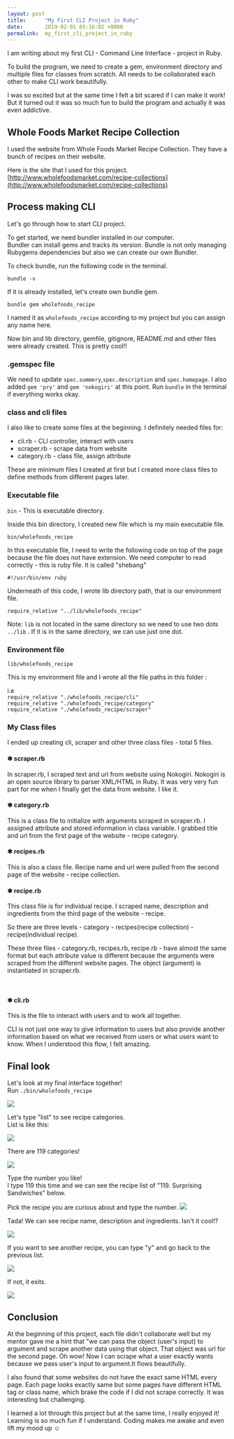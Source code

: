```yaml
---
layout: post
title:      "My First CLI Project in Ruby"
date:       2019-02-01 03:16:02 +0000
permalink:  my_first_cli_project_in_ruby
---
```


I am writing about my first CLI - Command Line Interface -  project in Ruby.

To build the program, we need to create a gem, environment directory and multiple files for classes from scratch. All needs to be collaborated each other to make CLI work beautifully.

I was so excited but at the same time I felt a bit scared if I can make it work!
But it turned out it was so much fun to build the program and actually it was even addictive.

## Whole Foods Market Recipe Collection
I used the website from Whole Foods Market Recipe Collection. They have a bunch of recipes on their website.<br>

Here is the site that  I used for this project.<br>
[http://www.wholefoodsmarket.com/recipe-collections](http://www.wholefoodsmarket.com/recipe-collections)


<h2>Process making CLI</h2>
Let's go through how to start CLI project.
<br>
<p>To get started, we need bundler installed in our computer.<br>
Bundler can install gems and tracks its version. Bundle is not only managing Rubygems dependencies but also we can create our own Bundler.</p>

<p>To check bundle, run the following code in the terminal. <p>
<code>bundle -v</code>

<p>If it is already installed,  let's create own bundle gem.</p>
<code>bundle gem wholefoods_recipe</code>

<p>I named it as <code>wholefoods_recipe</code> according to my project but you can assign any name here.</p>

<p>Now bin and lib directory, gemfile, gitignore, README.md and other files were already created. This is pretty cool!! </p>

<h3>.gemspec file</h3>
We need to update <code>spec.summery</code>,<code>spec.description</code> and <code>spec.homepage</code>. I also added <code>gem 'pry'</code> and <code>gem 'nokogiri'</code> at this point. Run <code>bundle</code> in the terminal if everything works okay.
<br>

<h3>class and cli files</h3>
I also like to create some files at the beginning. I definitely needed files for:
<br>

<ul>
<li>cli.rb - CLI controller, interact with users</li>
<li>scraper.rb - scrape data from website</li>
<li>category.rb - class file, assign attribute</li>
</ul>

<p>These are minimum files I created at first but I created more class files to define methods from different pages later.</p>

<h3>Executable file</h3>
<code>bin</code> -  This is executable directory.

<p>Inside this bin directory, I created new file which is my main executable file.</p>
 <code>bin/wholefoods_recipe</code>

<p>In this executable file, I need to write the following code on top of the page because the file does not have extension. We need computer to read correctly - this is ruby file. It is called "shebang"</p>
<code>#!/usr/bin/env ruby</code>

<p>Underneath of this code, I wrote lib directory path, that is our environment file.</p>
<code>require_relative "../lib/wholefoods_recipe"</code>

<p>Note: <code>lib</code> is not located in the same directory so we need to use two dots <code>../lib</code> . If it is in the same directory, we can use just one dot.</p>

<h3>Environment file</h3>
<code>lib/wholefoods_recipe</code>

This is my environment file and I wrote all the file paths in this folder :
<p>i.e<br>
<code>require_relative "./wholefoods_recipe/cli"</code><br>
<code>require_relative "./wholefoods_recipe/category"</code><br>
<code>require_relative "./wholefoods_recipe/scraper"</code></p>

<h3>My Class files</h3>
I ended up creating cli, scraper and other three class files - total 5 files.
<br>

<h4>&#10033; scraper.rb</h4>
In scraper.rb, I scraped text and url from website using Nokogiri. Nokogiri is an open source library to parser XML/HTML in Ruby. It was very very fun part for me when I finally get the data from website. I like it.
<br>

<h4>&#10033; category.rb</h4>
This is a class file to initialize with arguments scraped in scraper.rb. I assigned attribute and stored information in class variable. I grabbed title and url from the first page of the website - recipe category.
<br>

<h4>&#10033; recipes.rb</h4>
This is also a class file. Recipe name and url were pulled from the second page of the website - recipe collection.
<br>

<h4>&#10033; recipe.rb</h4>
This class file is for individual recipe. I scraped name, description and ingredients from the third page of the website - recipe.

<p>So there are three levels - category - recipes(recipe collection) - recipe(individual recipe).</p>
<p>These three files - category.rb, recipes.rb, recipe.rb  - have almost the same format but each attribute value is different because the arguments were scraped from the different website pages. The object (argument) is instantiated in scraper.rb.</p>
<br>

<h4>&#10033; cli.rb</h4>
This is the file to interact with users and to work all together.

<p>CLI is not just one way to give information to users but also provide another information based on what we received from users or what users want to know. When I understood this flow, I felt amazing.</p>

<h2>Final look</h2>
Let's look at my final interface together!<br>
Run <code>./bin/wholefoods_recipe</code></p>

<img src="../img/myimg/cli1.png">
<!-- ![cli project image](http://yukijina.github.io/img/myimg/cli1.png) -->


<p>Let's type "list" to see recipe categories.<br>
List is like this: </p>
<img src="../img/myimg/cli2.png">
<!-- ![cli project image](http://yukijina.github.io/img/myimg/cli2.png) -->

<p>There are 119 categories!</p>
<img src="../img/myimg/cli3.png">
<!-- ![cli project image](http://yukijina.github.io/img/myimg/cli3.png) -->


<p>Type the number you like!<br>
I type 119 this time and we can see the recipe list of "119. Surprising Sandwiches" below.<br>

Pick the recipe you are curious about and type the number.
<img src="../img/myimg/cli4.png">
<!-- ![cli project image](http://yukijina.github.io/img/myimg/cli4.png) -->

<p>Tada! We can see recipe name, description and ingredients. Isn't it cool!?</p>
<img src="../img/myimg/cli5.png">
<!-- ![cli project image](http://yukijina.github.io/img/myimg/cli5.png) -->

<p>If you want to see another recipe, you can type "y" and go back to the previous list.</p>
<img src="../img/myimg/cli6.png">
<!-- ![cli project image](http://yukijina.github.io/img/myimg/cli6.png) -->

<p>If not, it exits.</p>
<img src="../img/myimg/cli7.png">
<!-- ![cli project image](http://yukijina.github.io/img/myimg/cli7.png) -->

<br>
<h2>Conclusion</h2>
<p>At the beginning of this project, each file didn't collaborate well but my mentor gave me a hint that "we can pass the object (user's input) to argument and scrape another data using that object. That object was url for the second page. Oh wow! Now I can scrape what a user exactly wants because we pass user's input to argument.It flows beautifully.</p>

<p>I also found that some websites do not have the exact same HTML every page. Each page looks exactly same but some pages have different HTML tag or class name, which brake the code if I did not scrape correctly. It was interesting but challenging.</p>

<p>I learned a lot through this project but at the same time, I really enjoyed it! Learning is so much fun if I understand. Coding makes me awake and even lift my mood up &#9786;</p>
